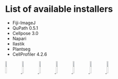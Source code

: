 # List of available installers
- Fiji-ImageJ
- QuPath 0.5.1
- Cellpose 3.0
- Napari
- Ilastik
- Plantseg
- CellProfiler 4.2.6


<div class="installer-logo">
    <p float="left">
        <a href="https://fiji.sc" target="_blank">
            <img src="../_static/assets/logos/fiji.png" width="10%" />
        </a>
        <a href="https://qupath.github.io" target="_blank">
            <img src="../_static/assets/logos/qupath.png" width="10%" />
        </a>
        <a href="http://cellpose.org" target="_blank">
            <img src="../_static/assets/logos/cellpose3.png" width="10%" />
        </a>
        <a href="https://napari.org/stable/" target="_blank">
            <img src="../_static/assets/logos/napari.png" width="10%" />
        </a>
        <a href="https://www.ilastik.org" target="_blank">
            <img src="../_static/assets/logos/ilastik.png" width="10%" />
        </a>
        <a href="https://github.com/kreshuklab/plant-seg" target="_blank">
            <img src="../_static/assets/logos/plantseg.png" width="10%" />
        </a>
        <a href="https://cellprofiler.org/" target="_blank">
            <img src="../_static/assets/logos/cellprofiler.png" width="10%" />
        </a>
    </p>
</div>